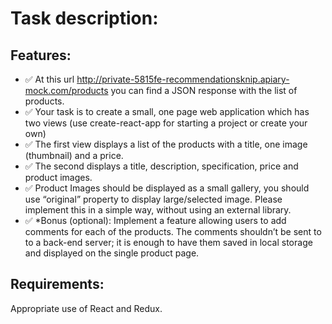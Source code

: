 
# Task description:
## Features:
  - ✅ At this url http://private-5815fe-recommendationsknip.apiary-mock.com/products you can find a JSON response with the list of products.
  - ✅ Your task is to create a small, one page web application which has two views (use create-react-app for starting a project or create your own)
  - ✅ The first view displays a list of the products with a title, one image (thumbnail) and a price.
  - ✅ The second displays a title, description, specification, price and product images.
  - ✅ Product Images should be displayed as a small gallery, you should use “original” property to display large/selected image. Please implement this in a simple way, without using an external library.
  - ✅ *Bonus (optional): Implement a feature allowing users to add comments for each of the products. The comments shouldn’t be sent to to a back-end server; it is enough to have them saved in local storage and displayed on the single product page.
## Requirements:
  Appropriate use of React and Redux.